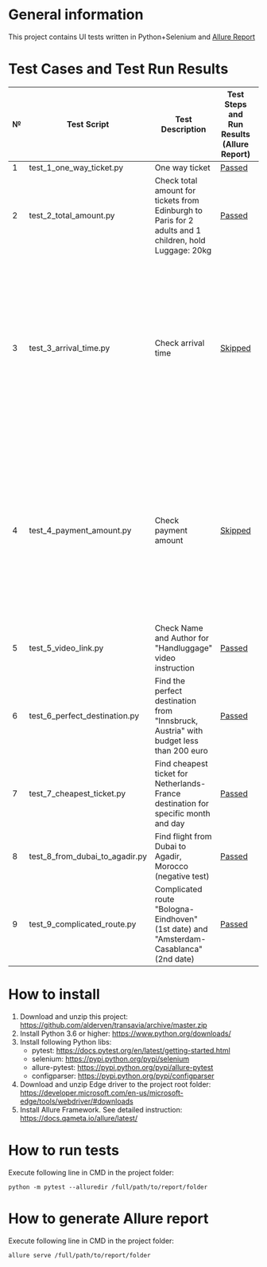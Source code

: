 # General information

This project contains UI tests written in Python+Selenium and [Allure Report](https://cdn.rawgit.com/alderven/transavia/master/allure-report/index.html)

# Test Cases and Test Run Results
№ | Test Script                    | Test Description                                                                                       | Test Steps and Run Results (Allure Report)                                                                                                       | Comment
-- | ------------------------------ | ------------------------------------------------------------------------------------------------------ | ------------------------------------------------------------------------------------------------------------------------------------------------ | ------------------------------------------------------------------------------------------------------------------------------------------------------------------------------------
1  | test_1_one_way_ticket.py       | One way ticket                                                                                         | [Passed](https://cdn.rawgit.com/alderven/transavia/master/allure-report/index.html#packages/a3ba69d38a1588df4d97ea47e185269a/5aedd3359b72a51a/)  | -
2  | test_2_total_amount.py         | Check total amount for tickets from Edinburgh to Paris for 2 adults and 1 children, hold Luggage: 20kg | [Passed](https://cdn.rawgit.com/alderven/transavia/master/allure-report/index.html#packages/d03e3e81aac0bc6b70bda7eaac05e270/d4c7307cabc0bc64/)  | -
3  | test_3_arrival_time.py         | Check arrival time                                                                                     | [Skipped](https://cdn.rawgit.com/alderven/transavia/master/allure-report/index.html#packages/351b9856f01f97abd8f9511be28e49bd/1a7734fcaba7b09f/) | Booking credentials (booking no. "MF8C9R"; last name "kukharau", flight date "9 June 2016") are not valid. It is not possible to create new credentials since real booking required
4  | test_4_payment_amount.py       | Check payment amount                                                                                   | [Skipped](https://cdn.rawgit.com/alderven/transavia/master/allure-report/index.html#packages/a58fc56cd7232f12c0703e7479ab1433/365aaa548ef840e0/) | Booking credentials (booking no. "MF8C9R"; last name "kukharau", flight date "9 June 2016") are not valid. It is not possible to create new credentials since real booking required
5  | test_5_video_link.py           | Check Name and Author for "Handluggage" video instruction                                              | [Passed](https://cdn.rawgit.com/alderven/transavia/master/allure-report/index.html#packages/b99248b04f800ac967e6ca8210ac9610/3366ab0dcbca1371/)  | -
6  | test_6_perfect_destination.py  | Find the perfect destination from "Innsbruck, Austria" with budget less than 200 euro                  | [Passed](https://cdn.rawgit.com/alderven/transavia/master/allure-report/index.html#packages/42071b2132c680a6d649d5a041bcf547/66f122d0595f2197/)  | -
7  | test_7_cheapest_ticket.py      | Find cheapest ticket for Netherlands-France destination for specific month and day                     | [Passed](https://cdn.rawgit.com/alderven/transavia/master/allure-report/index.html#packages/0def3f1cd4fdb6ed5e62f0f242a26811/4a41675a4eea464a/)  | -
8  | test_8_from_dubai_to_agadir.py | Find flight from Dubai to Agadir, Morocco (negative test)                                              | [Passed](https://cdn.rawgit.com/alderven/transavia/master/allure-report/index.html#packages/833c64f80cbf9eb7c8e4f442149dedcb/c0b6dd57e62564e5/)  | -
9  | test_9_complicated_route.py    | Complicated route "Bologna-Eindhoven" (1st date) and "Amsterdam-Casablanca" (2nd date)                 | [Passed](https://cdn.rawgit.com/alderven/transavia/master/allure-report/index.html#packages/162b15f0e1a5cb195b02e9424a990a76/1fdf06d552eaa7e6/)  | -


# How to install
1. Download and unzip this project: https://github.com/alderven/transavia/archive/master.zip
1. Install Python 3.6 or higher: https://www.python.org/downloads/
1. Install following Python libs:
   * pytest: https://docs.pytest.org/en/latest/getting-started.html
   * selenium: https://pypi.python.org/pypi/selenium
   * allure-pytest: https://pypi.python.org/pypi/allure-pytest
   * configparser: https://pypi.python.org/pypi/configparser
1. Download and unzip Edge driver to the project root folder:
   https://developer.microsoft.com/en-us/microsoft-edge/tools/webdriver/#downloads
1. Install Allure Framework. See detailed instruction: https://docs.qameta.io/allure/latest/


# How to run tests
Execute following line in CMD in the project folder:
```
python -m pytest --alluredir /full/path/to/report/folder
```

# How to generate Allure report
Execute following line in CMD in the project folder:
```
allure serve /full/path/to/report/folder
```
